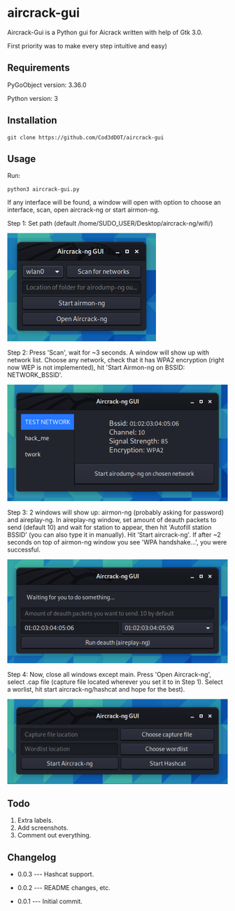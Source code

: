 # aircrack-gui

Aircrack-Gui is a Python gui for Aicrack written with help of Gtk 3.0.

First priority was to make every step intuitive and easy)

## Requirements

PyGoObject version: 3.36.0

Python version: 3

## Installation

```
git clone https://github.com/Cod3dDOT/aircrack-gui
```

## Usage 

Run:

```
python3 aircrack-gui.py
```
If any interface will be found, a window will open with option to choose an interface, scan, open aircrack-ng or start airmon-ng.

Step 1: Set path (default /home/SUDO_USER/Desktop/aircrack-ng/wifi/)

![main window](/demo/main_window.png)

Step 2: Press 'Scan', wait for ~3 seconds. A window will show up with network list. Choose any network, check that it has WPA2 encryption (right now WEP is not implemented), hit 'Start Airmon-ng on BSSID: NETWORK_BSSID'.

![scanning window](/demo/scanning_window.png)

Step 3: 2 windows will show up: airmon-ng (probably asking for password) and aireplay-ng. In aireplay-ng window, set amount of deauth packets to send (default 10) and wait for station to appear, then hit 'Autofill station BSSID' (you can also type it in manually). Hit 'Start aircrack-ng'. If after ~2 seconds on top of airmon-ng window you see 'WPA handshake...', you were successful.

![aireplay-ng window](/demo/aireplay-ng_window.png)

Step 4: Now, close all windows except main. Press 'Open Aircrack-ng', select .cap file (capture file located wherever you set it to in Step 1). Select a worlist, hit start aircrack-ng/hashcat and hope for the best).

![aireplay-ng window](/demo/aircrack-ng_window.png)

## Todo
1. Extra labels.
2. Add screenshots.
3. Comment out everything.

## Changelog
- 0.0.3 --- Hashcat support.

- 0.0.2 --- README changes, etc.

- 0.0.1 --- Initial commit.
